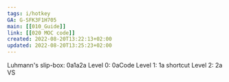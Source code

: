 ```yaml
---
tags: i/hotkey 
GA: G-SFK3F1H705
main: [[010_Guide]]
link: [[020 MOC code]]
created: 2022-08-20T13:22:13+02:00
updated: 2022-08-20T13:25:23+02:00
---
```

Luhmann's slip-box: 0a1a2a
Level 0:   0aCode
Level 1:   1a shortcut
Level 2:   2a VS




